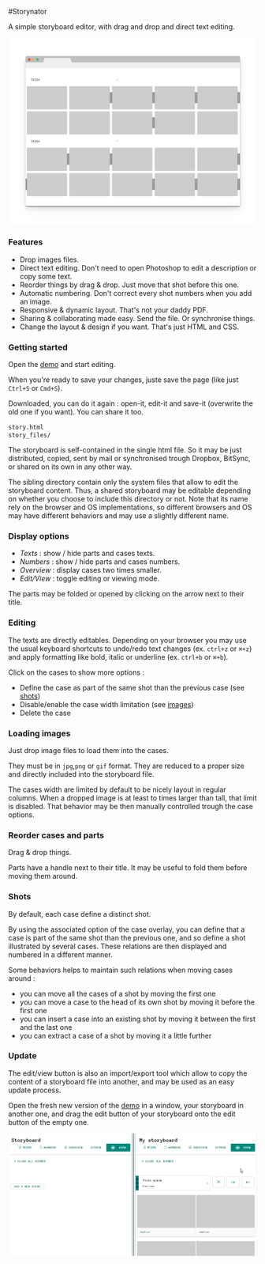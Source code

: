 #Storynator

A simple storyboard editor, with drag and drop and direct text editing.

[![Demo](chrome-frame.png)][demo]

[demo]: https://cdn.rawgit.com/nliautaud/storynator/ea24107b55fabeac05b33ab2fb5c52c6930bb318/story.html

### Features

- Drop images files.
- Direct text editing. Don't need to open Photoshop to edit a description or copy some text.
- Reorder things by drag & drop. Just move that shot before this one.
- Automatic numbering. Don't correct every shot numbers when you add an image.
- Responsive & dynamic layout. That's not your daddy PDF.
- Sharing & collaborating made easy. Send the file. Or synchronise things.
- Change the layout & design if you want. That's just HTML and CSS. 

### Getting started

Open the [demo][demo] and start editing.

When you're ready to save your changes, juste save the page (like just ``Ctrl+S`` or ``Cmd+S``). 

Downloaded, you can do it again : open-it, edit-it and save-it (overwrite the old one if you want). You can share it too.

```
story.html
story_files/
```
The storyboard is self-contained in the single html file. So it may be just distributed, copied, sent by mail or synchronised trough Dropbox, BitSync, or shared on its own in any other way. 

The sibling directory contain only the system files that allow to edit the storyboard content. Thus, a shared storyboard may be editable depending on whether you choose to include this directory or not. Note that its name rely on the browser and OS implementations, so different browsers and OS may have different behaviors and may use a slightly different name. 

### Display options

- *Texts* : show / hide parts and cases texts.
- *Numbers* : show / hide parts and cases numbers.
- *Overview* : display cases two times smaller.
- *Edit/View* : toggle editing or viewing mode.

The parts may be folded or opened by clicking on the arrow next to their title.

### Editing

The texts are directly editables. Depending on your browser you may use the usual keyboard shortcuts to undo/redo text changes (ex. ``ctrl+z`` or ``⌘+z``) and apply formatting like bold, italic or underline (ex. ``ctrl+b`` or ``⌘+b``).

Click on the cases to show more options :
- Define the case as part of the same shot than the previous case (see [shots](#shots))
- Disable/enable the case width limitation (see [images](#images))
- Delete the case

### Loading images

Just drop image files to load them into the cases.

They must be in ``jpg``,``png`` or ``gif`` format. They are reduced to a proper size and directly included into the storyboard file.

The cases width are limited by default to be nicely layout in regular columns. When a dropped image is at least to times larger than tall, that limit is disabled. That behavior may be then manually controlled trough the case options. 

### Reorder cases and parts

Drag & drop things.

Parts have a handle next to their title. It may be useful to fold them before moving them around.

### Shots

By default, each case define a distinct shot.

By using the associated option of the case overlay, you can define that a case is part of the same shot than the previous one, and so define a shot illustrated by several cases. These relations are then displayed and numbered in a different manner.

Some behaviors helps to maintain such relations when moving cases around :
- you can move all the cases of a shot by moving the first one
- you can move a case to the head of its own shot by moving it before the first one
- you can insert a case into an existing shot by moving it between the first and the last one
- you can extract a case of a shot by moving it a little further

### Update

The edit/view button is also an import/export tool which allow to copy the content of a storyboard file into another, and may be used as an easy update process.

Open the fresh new version of the [demo][demo] in a window, your storyboard in another one, and drag the edit button of your storyboard onto the edit button of the empty one.

[![Update process](update.gif)][demo]
